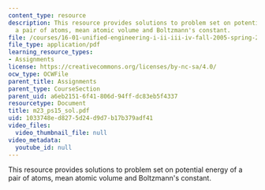 ```yaml
---
content_type: resource
description: This resource provides solutions to problem set on potential energy of
  a pair of atoms, mean atomic volume and Boltzmann's constant.
file: /courses/16-01-unified-engineering-i-ii-iii-iv-fall-2005-spring-2006/1033748ed8275d24d9d7b17b379adf41_m23_ps15_sol.pdf
file_type: application/pdf
learning_resource_types:
- Assignments
license: https://creativecommons.org/licenses/by-nc-sa/4.0/
ocw_type: OCWFile
parent_title: Assignments
parent_type: CourseSection
parent_uid: a6eb2151-6f41-806d-94ff-dc83eb5f4337
resourcetype: Document
title: m23_ps15_sol.pdf
uid: 1033748e-d827-5d24-d9d7-b17b379adf41
video_files:
  video_thumbnail_file: null
video_metadata:
  youtube_id: null
---
```

This resource provides solutions to problem set on potential energy of a pair of atoms, mean atomic volume and Boltzmann's constant.